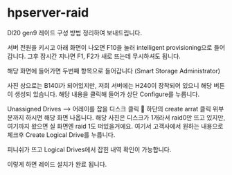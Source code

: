 # hpserver-raid

Dl20 gen9 레이드 구성 방법 정리하여 보내드립니다.

서버 전원을 키시고 아래 화면이 나오면 F10을 눌러 intelligent provisioning으로 들어갑니다.
그후 잠시간 지나면 F1, F2가 새로 뜨는데 무시하셔도 됩니다.
 

해당 화면에 들어가면 두번째 항목으로 들어갑니다 (Smart Storage Administrator)
 
사진 상으로는 B140i가 되어있지만, 저희 서버에는 H240이 장착되어 있으니 해당 버튼이 생성되 있습니다.
해당 내용을 클릭해 들어가 상단 Configure를 누릅니다.
  
Unassigned Drives --> 어레이를 잡을 디스크 클릭  하단의 create arrat 클릭
위부분까지 하시면 해당 화면 나옵니다. 해당 사진은 디스크가 1개라서 raid0만 뜨고 있지만,
여기까지 왔으면 실 화면엔 raid 1도 떠있을거에요. 여기서 고객사에서 원하는 내용으로 체크후 Create Logical Drive를 누릅니다.
 
피니쉬가 뜨고 Logical Drives에서 잡힌 내역 확인이 가능합니다.

이렇게 하면 레이드 설치가 완료 됩니다.

